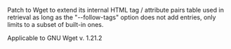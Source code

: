 Patch to Wget to extend its internal HTML tag / attribute pairs table used in retrieval as long as the "--follow-tags" option does not add entries, only limits to a subset of built-in ones.

Applicable to GNU Wget v. 1.21.2
